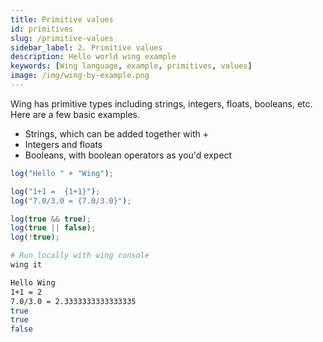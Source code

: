 ```yaml
---
title: Primitive values
id: primitives
slug: /primitive-values
sidebar_label: 2. Primitive values
description: Hello world wing example
keywords: [Wing language, example, primitives, values]
image: /img/wing-by-example.png
---
```


Wing has primitive types including strings, integers, floats, booleans, etc. Here are a few basic examples.

- Strings, which can be added together with +
- Integers and floats
- Booleans, with boolean operators as you'd expect

```js playground title="main.w"
log("Hello " + "Wing");

log("1+1 =  {1+1}");
log("7.0/3.0 = {7.0/3.0}");

log(true && true);
log(true || false);
log(!true);
```

```bash title="Wing console output"
# Run locally with wing console
wing it

Hello Wing
1+1 = 2
7.0/3.0 = 2.3333333333333335
true
true
false
```